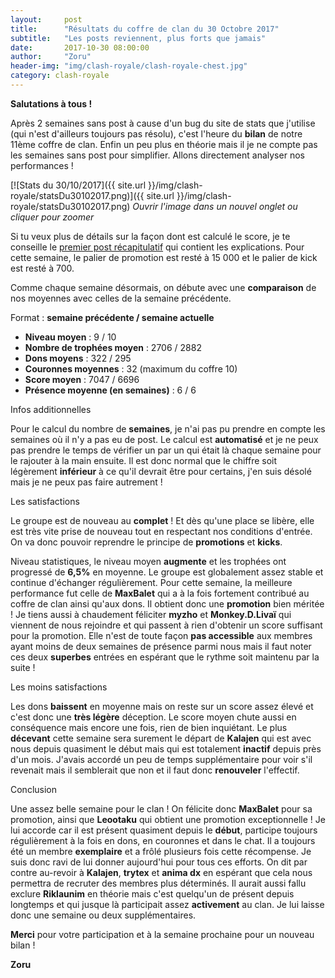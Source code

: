 ```yaml
---
layout:     post
title:      "Résultats du coffre de clan du 30 Octobre 2017"
subtitle:   "Les posts reviennent, plus forts que jamais"
date:       2017-10-30 08:00:00
author:     "Zoru"
header-img: "img/clash-royale/clash-royale-chest.jpg"
category: clash-royale
---
```


<p><b>Salutations à tous !</b></p>

<p>Après 2 semaines sans post à cause d'un bug du site de stats que j'utilise (qui n'est d'ailleurs toujours pas résolu), c'est l'heure du <b>bilan</b> de notre 11ème coffre de clan. Enfin un peu plus en théorie mais il je ne compte pas les semaines sans post pour simplifier. Allons directement analyser nos performances !</p>

[![Stats du 30/10/2017]({{ site.url }}/img/clash-royale/statsDu30102017.png)]({{ site.url }}/img/clash-royale/statsDu30102017.png)
<i>Ouvrir l'image dans un nouvel onglet ou cliquer pour zoomer</i>

<p>Si tu veux plus de détails sur la façon dont est calculé le score, je te conseille le <a href="{{ "/clash-royale/2017/08/07/chestresults/" | prepend: site.baseurl }}" target="_blank">premier post récapitulatif</a> qui contient les explications. Pour cette semaine, le palier de promotion est resté à 15 000 et le palier de kick est resté à 700.</p>

<p>Comme chaque semaine désormais, on débute avec une <b>comparaison</b> de nos moyennes avec celles de la semaine précédente.</p>

<p>Format : <b>semaine précédente / semaine actuelle</b></p>
<ul>
	<li><b>Niveau moyen</b> : 9 / 10</li>
	<li><b>Nombre de trophées moyen</b> : 2706 / 2882</li>
	<li><b>Dons moyens</b> : 322 / 295</li>
	<li><b>Couronnes moyennes</b> : 32 (maximum du coffre 10)</li>
	<li><b>Score moyen</b> : 7047 / 6696</li>
	<li><b>Présence moyenne (en semaines)</b> : 6 / 6</li> 
</ul>

<p><span class="post-title">Infos additionnelles</span></p>

<p>Pour le calcul du nombre de <b>semaines</b>, je n'ai pas pu prendre en compte les semaines où il n'y a pas eu de post. Le calcul est <b>automatisé</b> et je ne peux pas prendre le temps de vérifier un par un qui était là chaque semaine pour le rajouter à la main ensuite. Il est donc normal que le chiffre soit légèrement <b>inférieur</b> à ce qu'il devrait être pour certains, j'en suis désolé mais je ne peux pas faire autrement !</p>

<p><span class="post-title">Les satisfactions</span></p>

<p>Le groupe est de nouveau au <b>complet</b> ! Et dès qu'une place se libère, elle est très vite prise de nouveau tout en respectant nos conditions d'entrée. On va donc pouvoir reprendre le principe de <b>promotions</b> et <b>kicks</b>.</p>

<p>Niveau statistiques, le niveau moyen <b>augmente</b> et les trophées ont progressé de <b>6,5%</b> en moyenne. Le groupe est globalement assez stable et continue d'échanger régulièrement. Pour cette semaine, la meilleure performance fut celle de <b>MaxBalet</b> qui a à la fois fortement contribué au coffre de clan ainsi qu'aux dons. Il obtient donc une <b>promotion</b> bien méritée ! Je tiens aussi à chaudement féliciter <b>myzho</b> et <b>Monkey.D.Livaï</b> qui viennent de nous rejoindre et qui passent à rien d'obtenir un score suffisant pour la promotion. Elle n'est de toute façon <b>pas accessible</b> aux membres ayant moins de deux semaines de présence parmi nous mais il faut noter ces deux <b>superbes</b> entrées en espérant que le rythme soit maintenu par la suite !</p>

<p><span class="post-title">Les moins satisfactions</span></p>

<p>Les dons <b>baissent</b> en moyenne mais on reste sur un score assez élevé et c'est donc une <b>très légère</b> déception. Le score moyen chute aussi en conséquence mais encore une fois, rien de bien inquiétant. Le plus <b>décevant</b> cette semaine sera surement le départ de <b>Kalajen</b> qui est avec nous depuis quasiment le début mais qui est totalement <b>inactif</b> depuis près d'un mois. J'avais accordé un peu de temps supplémentaire pour voir s'il revenait mais il semblerait que non et il faut donc <b>renouveler</b> l'effectif.</p>

<p><span class="post-title">Conclusion</span></p>

<p>Une assez belle semaine pour le clan ! On félicite donc <b>MaxBalet</b> pour sa promotion, ainsi que <b>Leootaku</b> qui obtient une promotion exceptionnelle ! Je lui accorde car il est présent quasiment depuis le <b>début</b>, participe toujours régulièrement à la fois en dons, en couronnes et dans le chat. Il a toujours été un membre <b>exemplaire</b> et a frôlé plusieurs fois cette récompense. Je suis donc ravi de lui donner aujourd'hui pour tous ces efforts. On dit par contre au-revoir à <b>Kalajen</b>, <b>trytex</b> et <b>anima dx</b> en espérant que cela nous permettra de recruter des membres plus déterminés. Il aurait aussi fallu exclure <b>Riklaunim</b> en théorie mais c'est quelqu'un de présent depuis longtemps et qui jusque là participait assez <b>activement</b> au clan. Je lui laisse donc une semaine ou deux supplémentaires.</p>

<p><b>Merci</b> pour votre participation et à la semaine prochaine pour un nouveau bilan !</p>

<p><b>Zoru</b></p>